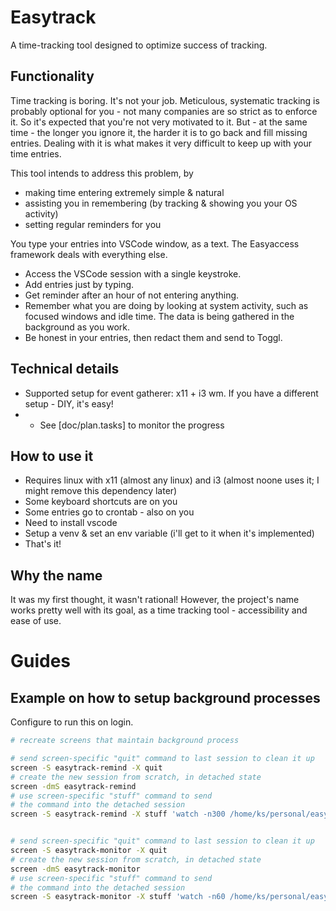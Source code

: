 
# Easytrack

A time-tracking tool designed to optimize success of tracking.

## Functionality

Time tracking is boring. It's not your job.
Meticulous, systematic tracking is probably optional for you - not many companies are so strict as to enforce it.
So it's expected that you're not very motivated to it.
But - at the same time - the longer you ignore it, the harder it is to go back and fill missing entries.
Dealing with it is what makes it very difficult to keep up with your time entries.

This tool intends to address this problem, by
- making time entering extremely simple & natural
- assisting you in remembering (by tracking & showing you your OS activity)
- setting regular reminders for you

You type your entries into VSCode window, as a text. The Easyaccess framework deals with everything else.

- Access the VSCode session with a single keystroke.
- Add entries just by typing.
- Get reminder after an hour of not entering anything.
- Remember what you are doing by looking at system activity, such as focused windows and idle time. The data is being gathered in the background as you work.
- Be honest in your entries, then redact them and send to Toggl.

## Technical details
- Supported setup for event gatherer: x11 + i3 wm. If you have a different setup - DIY, it's easy!
- - See [doc/plan.tasks] to monitor the progress

## How to use it

- Requires linux with x11 (almost any linux) and i3 (almost noone uses it; I might remove this dependency later)
- Some keyboard shortcuts are on you
- Some entries go to crontab - also on you
- Need to install vscode
- Setup a venv & set an env variable (i'll get to it when it's implemented)
- That's it!

## Why the name

It was my first thought, it wasn't rational! However, the project's name works pretty well with its goal, as a time tracking tool - accessibility and ease of use.

# Guides

## Example on how to setup background processes

Configure to run this on login.

```bash
# recreate screens that maintain background process

# send screen-specific "quit" command to last session to clean it up
screen -S easytrack-remind -X quit
# create the new session from scratch, in detached state
screen -dmS easytrack-remind
# use screen-specific "stuff" command to send
# the command into the detached session
screen -S easytrack-remind -X stuff 'watch -n300 /home/ks/personal/easyinsert/src/bash/run.sh remind\n'


# send screen-specific "quit" command to last session to clean it up
screen -S easytrack-monitor -X quit
# create the new session from scratch, in detached state
screen -dmS easytrack-monitor
# use screen-specific "stuff" command to send
# the command into the detached session
screen -S easytrack-monitor -X stuff 'watch -n60 /home/ks/personal/easyinsert/src/bash/run.sh monitor --ticks 60\n'
```